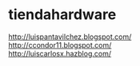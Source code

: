 tiendahardware
==============

http://luispantavilchez.blogspot.com/<br />
http://ccondor11.blogspot.com/<br />
http://luiscarlosx.hazblog.com/